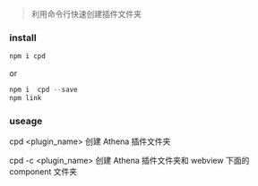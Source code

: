 > 利用命令行快速创建插件文件夹

### install

```javascript
npm i cpd
```

or

```javascript
npm i  cpd --save
npm link
```

### useage

cpd <plugin_name> 创建 Athena 插件文件夹

cpd -c <plugin_name> 创建 Athena 插件文件夹和 webview 下面的 component 文件夹
